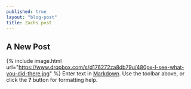 ```yaml
---
published: true
layout: "blog-post"
title: Zachs post
---
```


## A New Post
{% include image.html url="https://www.dropbox.com/s/d176272za8db79u/480px-I-see-what-you-did-there.jpg" %}
Enter text in [Markdown](http://daringfireball.net/projects/markdown/). Use the toolbar above, or click the **?** button for formatting help.